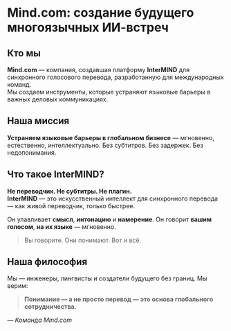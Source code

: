 # Mind.com: создание будущего многоязычных ИИ-встреч

## Кто мы

**Mind.com** — компания, создавшая платформу **InterMIND** для синхронного голосового перевода, разработанную для международных команд.  
Мы создаем инструменты, которые устраняют языковые барьеры в важных деловых коммуникациях.

## Наша миссия

**Устраняем языковые барьеры в глобальном бизнесе** — мгновенно, естественно, интеллектуально.
Без субтитров. Без задержек. Без недопонимания.

## Что такое InterMIND?

**Не переводчик. Не субтитры. Не плагин.**  
**InterMIND** — это искусственный интеллект для синхронного перевода — как живой переводчик, только быстрее.

Он улавливает **смысл**, **интонацию** и **намерение**.
Он говорит **вашим голосом**, **на их языке** — мгновенно.

> Вы говорите. Они понимают. Вот и всё.

## Наша философия

Мы — инженеры, лингвисты и создатели будущего без границ.
Мы верим:

> **Понимание — а не просто перевод — это основа глобального сотрудничества.**

— _Команда Mind.com_